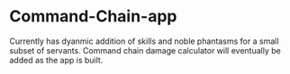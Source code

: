 # Command-Chain-app

Currently has dyanmic addition of skills and noble phantasms for a small subset of servants.  Command chain damage calculator will eventually be added as the app is built.
